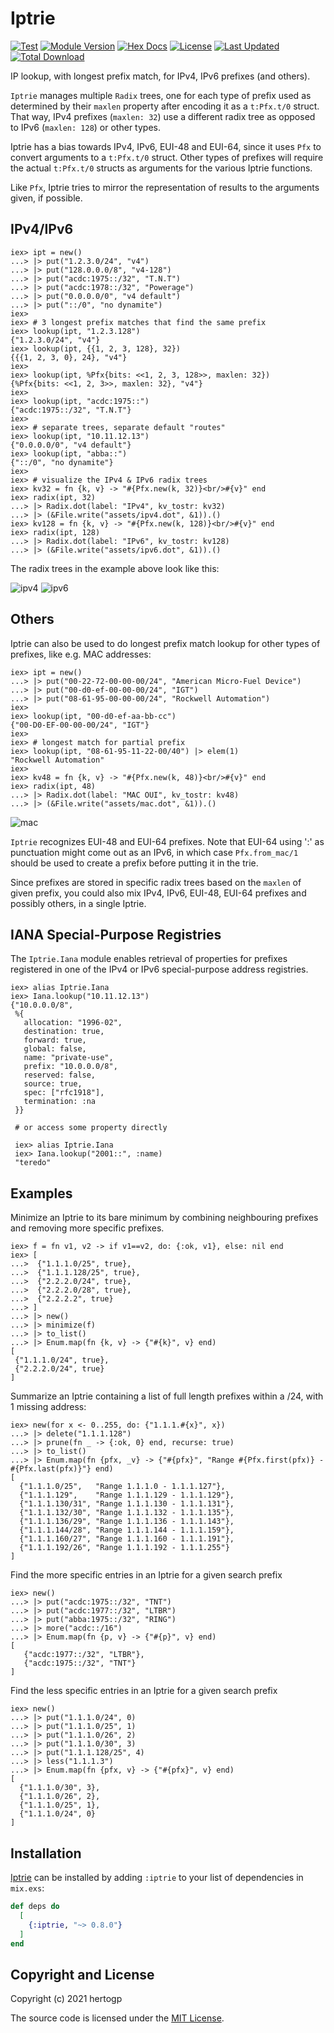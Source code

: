 # Iptrie

[![Test](https://github.com/hertogp/iptrie/actions/workflows/elixir.yml/badge.svg)](https://github.com/hertogp/iptrie/actions/workflows/elixir.yml)
[![Module Version](https://img.shields.io/hexpm/v/iptrie.svg)](https://hex.pm/packages/iptrie)
[![Hex Docs](https://img.shields.io/badge/hex-docs-lightgreen.svg)](https://hexdocs.pm/iptrie/)
[![License](https://img.shields.io/hexpm/l/iptrie.svg)](https://github.com/hertogp/iptrie/blob/master/LICENSE)
[![Last Updated](https://img.shields.io/github/last-commit/hertogp/iptrie.svg)](https://github.com/hertogp/iptrie/commits/master)
[![Total Download](https://img.shields.io/hexpm/dt/iptrie.svg)](https://hex.pm/packages/iptrie)

<!-- @MODULEDOC -->

IP lookup, with longest prefix match, for IPv4, IPv6 prefixes (and others).

`Iptrie` manages multiple `Radix` trees, one for each type of prefix used as
determined by their `maxlen` property after encoding it as a `t:Pfx.t/0`
struct.  That way, IPv4 prefixes (`maxlen: 32`) use a different radix tree as
opposed to IPv6 (`maxlen: 128`) or other types.

Iptrie has a bias towards IPv4, IPv6, EUI-48 and EUI-64, since it uses `Pfx` to
convert arguments to a `t:Pfx.t/0` struct.  Other types of prefixes will
require the actual `t:Pfx.t/0` structs as arguments for the various Iptrie
functions.

Like `Pfx`, Iptrie tries to mirror the representation of results to the
arguments given, if possible.

## IPv4/IPv6

    iex> ipt = new()
    ...> |> put("1.2.3.0/24", "v4")
    ...> |> put("128.0.0.0/8", "v4-128")
    ...> |> put("acdc:1975::/32", "T.N.T")
    ...> |> put("acdc:1978::/32", "Powerage")
    ...> |> put("0.0.0.0/0", "v4 default")
    ...> |> put("::/0", "no dynamite")
    iex>
    iex> # 3 longest prefix matches that find the same prefix
    iex> lookup(ipt, "1.2.3.128")
    {"1.2.3.0/24", "v4"}
    iex> lookup(ipt, {{1, 2, 3, 128}, 32})
    {{{1, 2, 3, 0}, 24}, "v4"}
    iex>
    iex> lookup(ipt, %Pfx{bits: <<1, 2, 3, 128>>, maxlen: 32})
    {%Pfx{bits: <<1, 2, 3>>, maxlen: 32}, "v4"}
    iex>
    iex> lookup(ipt, "acdc:1975::")
    {"acdc:1975::/32", "T.N.T"}
    iex>
    iex> # separate trees, separate default "routes"
    iex> lookup(ipt, "10.11.12.13")
    {"0.0.0.0/0", "v4 default"}
    iex> lookup(ipt, "abba::")
    {"::/0", "no dynamite"}
    iex>
    iex> # visualize the IPv4 & IPv6 radix trees
    iex> kv32 = fn {k, v} -> "#{Pfx.new(k, 32)}<br/>#{v}" end
    iex> radix(ipt, 32)
    ...> |> Radix.dot(label: "IPv4", kv_tostr: kv32)
    ...> |> (&File.write("assets/ipv4.dot", &1)).()
    iex> kv128 = fn {k, v} -> "#{Pfx.new(k, 128)}<br/>#{v}" end
    iex> radix(ipt, 128)
    ...> |> Radix.dot(label: "IPv6", kv_tostr: kv128)
    ...> |> (&File.write("assets/ipv6.dot", &1)).()


The radix trees in the example above look like this:

![ipv4](assets/ipv4.dot.png) ![ipv6](assets/ipv6.dot.png)

## Others

Iptrie can also be used to do longest prefix match lookup for other types of
prefixes, like e.g. MAC addresses:

    iex> ipt = new()
    ...> |> put("00-22-72-00-00-00/24", "American Micro-Fuel Device")
    ...> |> put("00-d0-ef-00-00-00/24", "IGT")
    ...> |> put("08-61-95-00-00-00/24", "Rockwell Automation")
    iex>
    iex> lookup(ipt, "00-d0-ef-aa-bb-cc")
    {"00-D0-EF-00-00-00/24", "IGT"}
    iex>
    iex> # longest match for partial prefix
    iex> lookup(ipt, "08-61-95-11-22-00/40") |> elem(1)
    "Rockwell Automation"
    iex>
    iex> kv48 = fn {k, v} -> "#{Pfx.new(k, 48)}<br/>#{v}" end
    iex> radix(ipt, 48)
    ...> |> Radix.dot(label: "MAC OUI", kv_tostr: kv48)
    ...> |> (&File.write("assets/mac.dot", &1)).()

![mac](assets/mac.dot.png)

`Iptrie` recognizes EUI-48 and EUI-64 prefixes.  Note that EUI-64 using ':' as
punctuation might come out as an IPv6, in which case `Pfx.from_mac/1` should be
used to create a prefix before putting it in the trie.

Since prefixes are stored in specific radix trees based on the `maxlen` of
given prefix, you could also mix IPv4, IPv6, EUI-48, EUI-64 prefixes and
possibly others, in a single Iptrie.

## IANA Special-Purpose Registries

The `Iptrie.Iana` module enables retrieval of properties for prefixes registered
in one of the IPv4 or IPv6 special-purpose address registries.

    iex> alias Iptrie.Iana
    iex> Iana.lookup("10.11.12.13")
    {"10.0.0.0/8",
     %{
       allocation: "1996-02",
       destination: true,
       forward: true,
       global: false,
       name: "private-use",
       prefix: "10.0.0.0/8",
       reserved: false,
       source: true,
       spec: ["rfc1918"],
       termination: :na
     }}

     # or access some property directly

     iex> alias Iptrie.Iana
     iex> Iana.lookup("2001::", :name)
     "teredo"

## Examples

Minimize an Iptrie to its bare minimum by combining neighbouring prefixes and
removing more specific prefixes.

    iex> f = fn v1, v2 -> if v1==v2, do: {:ok, v1}, else: nil end
    iex> [
    ...>  {"1.1.1.0/25", true},
    ...>  {"1.1.1.128/25", true},
    ...>  {"2.2.2.0/24", true},
    ...>  {"2.2.2.0/28", true},
    ...>  {"2.2.2.2", true}
    ...> ]
    ...> |> new()
    ...> |> minimize(f)
    ...> |> to_list()
    ...> |> Enum.map(fn {k, v} -> {"#{k}", v} end)
    [
     {"1.1.1.0/24", true},
     {"2.2.2.0/24", true}
    ]


Summarize an Iptrie containing a list of full length prefixes within a /24,
with 1 missing address:

    iex> new(for x <- 0..255, do: {"1.1.1.#{x}", x})
    ...> |> delete("1.1.1.128")
    ...> |> prune(fn _ -> {:ok, 0} end, recurse: true)
    ...> |> to_list()
    ...> |> Enum.map(fn {pfx, _v} -> {"#{pfx}", "Range #{Pfx.first(pfx)} - #{Pfx.last(pfx)}"} end)
    [
      {"1.1.1.0/25",   "Range 1.1.1.0 - 1.1.1.127"},
      {"1.1.1.129",    "Range 1.1.1.129 - 1.1.1.129"},
      {"1.1.1.130/31", "Range 1.1.1.130 - 1.1.1.131"},
      {"1.1.1.132/30", "Range 1.1.1.132 - 1.1.1.135"},
      {"1.1.1.136/29", "Range 1.1.1.136 - 1.1.1.143"},
      {"1.1.1.144/28", "Range 1.1.1.144 - 1.1.1.159"},
      {"1.1.1.160/27", "Range 1.1.1.160 - 1.1.1.191"},
      {"1.1.1.192/26", "Range 1.1.1.192 - 1.1.1.255"}
    ]

Find the more specific entries in an Iptrie for a given search prefix

    iex> new()
    ...> |> put("acdc:1975::/32", "TNT")
    ...> |> put("acdc:1977::/32", "LTBR")
    ...> |> put("abba:1975::/32", "RING")
    ...> |> more("acdc::/16")
    ...> |> Enum.map(fn {p, v} -> {"#{p}", v} end)
    [
       {"acdc:1977::/32", "LTBR"},
       {"acdc:1975::/32", "TNT"}
    ]

Find the less specific entries in an Iptrie for a given search prefix

    iex> new()
    ...> |> put("1.1.1.0/24", 0)
    ...> |> put("1.1.1.0/25", 1)
    ...> |> put("1.1.1.0/26", 2)
    ...> |> put("1.1.1.0/30", 3)
    ...> |> put("1.1.1.128/25", 4)
    ...> |> less("1.1.1.3")
    ...> |> Enum.map(fn {pfx, v} -> {"#{pfx}", v} end)
    [
      {"1.1.1.0/30", 3},
      {"1.1.1.0/26", 2},
      {"1.1.1.0/25", 1},
      {"1.1.1.0/24", 0}
    ]


<!-- @MODULEDOC -->

## Installation

[Iptrie](https://hexdocs.pm/iptrie) can be installed by adding `:iptrie` to your
list of dependencies in `mix.exs`:

```elixir
def deps do
  [
    {:iptrie, "~> 0.8.0"}
  ]
end
```

## Copyright and License

Copyright (c) 2021 hertogp

The source code is licensed under the [MIT License](./LICENSE.md).
